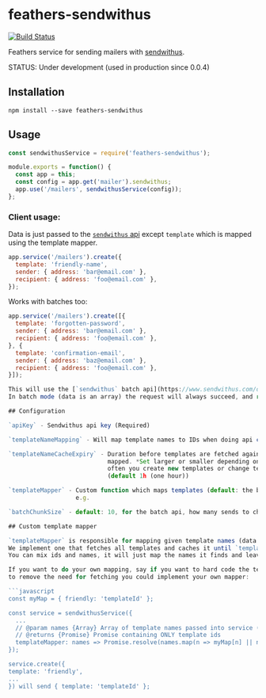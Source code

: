# feathers-sendwithus

[![Build Status](https://travis-ci.org/fixate/feathers-sendwithus.svg?branch=master)](https://travis-ci.org/fixate/feathers-sendwithus)

Feathers service for sending mailers with [sendwithus](sendwithus.com).

STATUS: Under development (used in production since 0.0.4)

## Installation

`npm install --save feathers-sendwithus`


## Usage

```javascript
const sendwithusService = require('feathers-sendwithus');

module.exports = function() {
  const app = this;
  const config = app.get('mailer').sendwithus;
  app.use('/mailers', sendwithusService(config));
};
```

### Client usage:

Data is just passed to the [`sendwithus` api](https://www.sendwithus.com/docs/api#sending-emails) except
`template` which is mapped using the template mapper.

```javascript
app.service('/mailers').create({
  template: 'friendly-name',
  sender: { address: 'bar@email.com' },
  recipient: { address: 'foo@email.com' },
});
```

Works with batches too:

```javascript
app.service('/mailers').create([{
  template: 'forgotten-password',
  sender: { address: 'bar@email.com' },
  recipient: { address: 'foo@email.com' },
}, {
  template: 'confirmation-email',
  sender: { address: 'baz@email.com' },
  recipient: { address: 'foo@email.com' },
}]);

This will use the [`sendwithus` batch api](https://www.sendwithus.com/docs/api#batch-api-requests).
In batch mode (data is an array) the request will always succeed, and return the result of each request.

## Configuration

`apiKey` - Sendwithus api key (Required)

`templateNameMapping` - Will map template names to IDs when doing api calls (default: `true`)

`templateNameCacheExpiry` - Duration before templates are fetched again to be
                            mapped. *Set larger or smaller depending on how
                            often you create new templates or change template names
                            (default 1h (one hour))

`templateMapper` - Custom function which maps templates (default: the built in cached template mapper)
                   e.g.

`batchChunkSize` - default: 10, for the batch api, how many sends to chunk together in a request. Sendwithus [recommend 10](https://www.sendwithus.com/docs/api#batch-api).

## Custom template mapper

`templateMapper` is responsible for mapping given template names (data.template) to template ids that sendwithus understands.
We implement one that fetches all templates and caches it until `templateNameCacheExpiry` time passes.
You can mix ids and names, it will just map the names it finds and leave the rest.

If you want to do your own mapping, say if you want to hard code the template names and ids in a config
to remove the need for fetching you could implement your own mapper:

```javascript
const myMap = { friendly: 'templateId' };

const service = sendwithusService({
  ...
  // @param names {Array} Array of template names passed into service (one for single call, multiple for batch)
  // @returns {Promise} Promise containing ONLY template ids
  templateMapper: names => Promise.resolve(names.map(n => myMap[n] || n)),
});

service.create({
template: 'friendly',
...
}) will send { template: 'templateId' };
```


